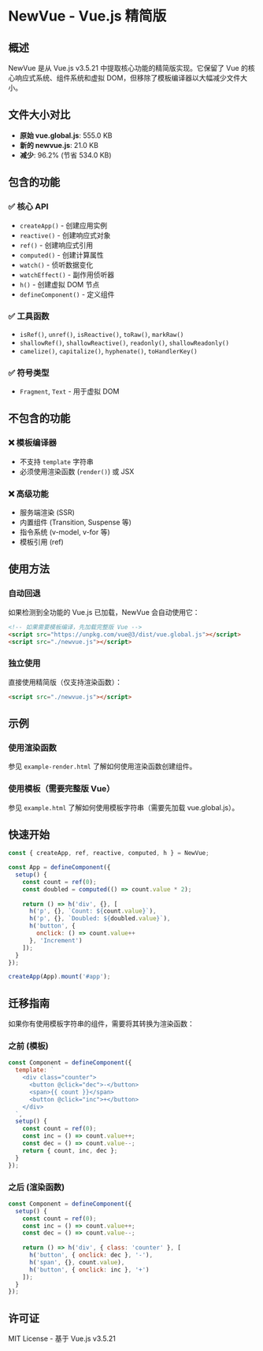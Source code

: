 # NewVue - Vue.js 精简版

## 概述

NewVue 是从 Vue.js v3.5.21 中提取核心功能的精简版实现。它保留了 Vue 的核心响应式系统、组件系统和虚拟 DOM，但移除了模板编译器以大幅减少文件大小。

## 文件大小对比

- **原始 vue.global.js**: 555.0 KB
- **新的 newvue.js**: 21.0 KB  
- **减少**: 96.2% (节省 534.0 KB)

## 包含的功能

### ✅ 核心 API
- `createApp()` - 创建应用实例
- `reactive()` - 创建响应式对象
- `ref()` - 创建响应式引用
- `computed()` - 创建计算属性
- `watch()` - 侦听数据变化
- `watchEffect()` - 副作用侦听器
- `h()` - 创建虚拟 DOM 节点
- `defineComponent()` - 定义组件

### ✅ 工具函数
- `isRef()`, `unref()`, `isReactive()`, `toRaw()`, `markRaw()`
- `shallowRef()`, `shallowReactive()`, `readonly()`, `shallowReadonly()`
- `camelize()`, `capitalize()`, `hyphenate()`, `toHandlerKey()`

### ✅ 符号类型
- `Fragment`, `Text` - 用于虚拟 DOM

## 不包含的功能

### ❌ 模板编译器
- 不支持 `template` 字符串
- 必须使用渲染函数 (`render()`) 或 JSX

### ❌ 高级功能
- 服务端渲染 (SSR)
- 内置组件 (Transition, Suspense 等)
- 指令系统 (v-model, v-for 等)
- 模板引用 (ref)

## 使用方法

### 自动回退
如果检测到全功能的 Vue.js 已加载，NewVue 会自动使用它：

```html
<!-- 如果需要模板编译，先加载完整版 Vue -->
<script src="https://unpkg.com/vue@3/dist/vue.global.js"></script>
<script src="./newvue.js"></script>
```

### 独立使用
直接使用精简版（仅支持渲染函数）：

```html
<script src="./newvue.js"></script>
```

## 示例

### 使用渲染函数
参见 `example-render.html` 了解如何使用渲染函数创建组件。

### 使用模板（需要完整版 Vue）
参见 `example.html` 了解如何使用模板字符串（需要先加载 vue.global.js）。

## 快速开始

```javascript
const { createApp, ref, reactive, computed, h } = NewVue;

const App = defineComponent({
  setup() {
    const count = ref(0);
    const doubled = computed(() => count.value * 2);
    
    return () => h('div', {}, [
      h('p', {}, `Count: ${count.value}`),
      h('p', {}, `Doubled: ${doubled.value}`),
      h('button', { 
        onclick: () => count.value++ 
      }, 'Increment')
    ]);
  }
});

createApp(App).mount('#app');
```

## 迁移指南

如果你有使用模板字符串的组件，需要将其转换为渲染函数：

### 之前 (模板)
```javascript
const Component = defineComponent({
  template: `
    <div class="counter">
      <button @click="dec">-</button>
      <span>{{ count }}</span>
      <button @click="inc">+</button>
    </div>
  `,
  setup() {
    const count = ref(0);
    const inc = () => count.value++;
    const dec = () => count.value--;
    return { count, inc, dec };
  }
});
```

### 之后 (渲染函数)
```javascript
const Component = defineComponent({
  setup() {
    const count = ref(0);
    const inc = () => count.value++;
    const dec = () => count.value--;
    
    return () => h('div', { class: 'counter' }, [
      h('button', { onclick: dec }, '-'),
      h('span', {}, count.value),
      h('button', { onclick: inc }, '+')
    ]);
  }
});
```

## 许可证

MIT License - 基于 Vue.js v3.5.21
